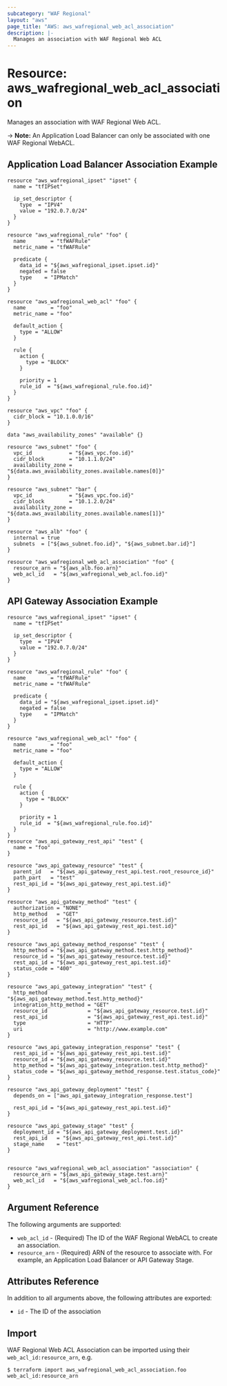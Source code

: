 ```yaml
---
subcategory: "WAF Regional"
layout: "aws"
page_title: "AWS: aws_wafregional_web_acl_association"
description: |-
  Manages an association with WAF Regional Web ACL
---
```


# Resource: aws_wafregional_web_acl_association

Manages an association with WAF Regional Web ACL.

-> **Note:** An Application Load Balancer can only be associated with one WAF Regional WebACL.

## Application Load Balancer Association Example

```hcl
resource "aws_wafregional_ipset" "ipset" {
  name = "tfIPSet"

  ip_set_descriptor {
    type  = "IPV4"
    value = "192.0.7.0/24"
  }
}

resource "aws_wafregional_rule" "foo" {
  name        = "tfWAFRule"
  metric_name = "tfWAFRule"

  predicate {
    data_id = "${aws_wafregional_ipset.ipset.id}"
    negated = false
    type    = "IPMatch"
  }
}

resource "aws_wafregional_web_acl" "foo" {
  name        = "foo"
  metric_name = "foo"

  default_action {
    type = "ALLOW"
  }

  rule {
    action {
      type = "BLOCK"
    }

    priority = 1
    rule_id  = "${aws_wafregional_rule.foo.id}"
  }
}

resource "aws_vpc" "foo" {
  cidr_block = "10.1.0.0/16"
}

data "aws_availability_zones" "available" {}

resource "aws_subnet" "foo" {
  vpc_id            = "${aws_vpc.foo.id}"
  cidr_block        = "10.1.1.0/24"
  availability_zone = "${data.aws_availability_zones.available.names[0]}"
}

resource "aws_subnet" "bar" {
  vpc_id            = "${aws_vpc.foo.id}"
  cidr_block        = "10.1.2.0/24"
  availability_zone = "${data.aws_availability_zones.available.names[1]}"
}

resource "aws_alb" "foo" {
  internal = true
  subnets  = ["${aws_subnet.foo.id}", "${aws_subnet.bar.id}"]
}

resource "aws_wafregional_web_acl_association" "foo" {
  resource_arn = "${aws_alb.foo.arn}"
  web_acl_id   = "${aws_wafregional_web_acl.foo.id}"
}
```

## API Gateway Association Example

```hcl
resource "aws_wafregional_ipset" "ipset" {
  name = "tfIPSet"

  ip_set_descriptor {
    type  = "IPV4"
    value = "192.0.7.0/24"
  }
}

resource "aws_wafregional_rule" "foo" {
  name        = "tfWAFRule"
  metric_name = "tfWAFRule"

  predicate {
    data_id = "${aws_wafregional_ipset.ipset.id}"
    negated = false
    type    = "IPMatch"
  }
}

resource "aws_wafregional_web_acl" "foo" {
  name        = "foo"
  metric_name = "foo"

  default_action {
    type = "ALLOW"
  }

  rule {
    action {
      type = "BLOCK"
    }

    priority = 1
    rule_id  = "${aws_wafregional_rule.foo.id}"
  }
}
resource "aws_api_gateway_rest_api" "test" {
  name = "foo"
}

resource "aws_api_gateway_resource" "test" {
  parent_id   = "${aws_api_gateway_rest_api.test.root_resource_id}"
  path_part   = "test"
  rest_api_id = "${aws_api_gateway_rest_api.test.id}"
}

resource "aws_api_gateway_method" "test" {
  authorization = "NONE"
  http_method   = "GET"
  resource_id   = "${aws_api_gateway_resource.test.id}"
  rest_api_id   = "${aws_api_gateway_rest_api.test.id}"
}

resource "aws_api_gateway_method_response" "test" {
  http_method = "${aws_api_gateway_method.test.http_method}"
  resource_id = "${aws_api_gateway_resource.test.id}"
  rest_api_id = "${aws_api_gateway_rest_api.test.id}"
  status_code = "400"
}

resource "aws_api_gateway_integration" "test" {
  http_method             = "${aws_api_gateway_method.test.http_method}"
  integration_http_method = "GET"
  resource_id             = "${aws_api_gateway_resource.test.id}"
  rest_api_id             = "${aws_api_gateway_rest_api.test.id}"
  type                    = "HTTP"
  uri                     = "http://www.example.com"
}

resource "aws_api_gateway_integration_response" "test" {
  rest_api_id = "${aws_api_gateway_rest_api.test.id}"
  resource_id = "${aws_api_gateway_resource.test.id}"
  http_method = "${aws_api_gateway_integration.test.http_method}"
  status_code = "${aws_api_gateway_method_response.test.status_code}"
}

resource "aws_api_gateway_deployment" "test" {
  depends_on = ["aws_api_gateway_integration_response.test"]

  rest_api_id = "${aws_api_gateway_rest_api.test.id}"
}

resource "aws_api_gateway_stage" "test" {
  deployment_id = "${aws_api_gateway_deployment.test.id}"
  rest_api_id   = "${aws_api_gateway_rest_api.test.id}"
  stage_name    = "test"
}


resource "aws_wafregional_web_acl_association" "association" {
  resource_arn = "${aws_api_gateway_stage.test.arn}"
  web_acl_id   = "${aws_wafregional_web_acl.foo.id}"
}
```

## Argument Reference

The following arguments are supported:

* `web_acl_id` - (Required) The ID of the WAF Regional WebACL to create an association.
* `resource_arn` - (Required) ARN of the resource to associate with. For example, an Application Load Balancer or API Gateway Stage.

## Attributes Reference

In addition to all arguments above, the following attributes are exported:

* `id` - The ID of the association

## Import

WAF Regional Web ACL Association can be imported using their `web_acl_id:resource_arn`, e.g.

```
$ terraform import aws_wafregional_web_acl_association.foo web_acl_id:resource_arn
```